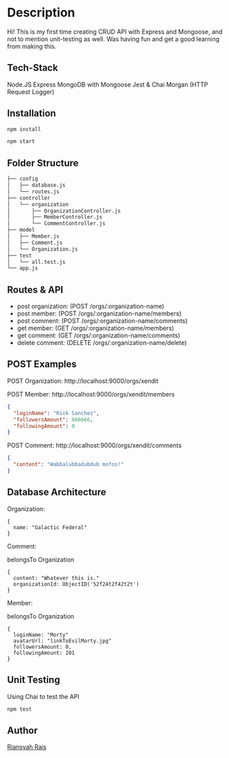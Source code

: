 # Description

Hi! This is my first time creating CRUD API with Express and Mongoose, and not to mention unit-testing as well. Was having fun and get a good learning from making this.

## Tech-Stack

Node.JS
Express
MongoDB with Mongoose
Jest & Chai
Morgan (HTTP Request Logger)

## Installation

```bash
npm install
```

```bash
npm start
```

## Folder Structure

```bash
├── config
│   ├── database.js
│   └── routes.js
├── controller 
│   └── organization
│       ├── OrganizationController.js
│       ├── MemberController.js
│       └── CommentController.js
├── model
│   ├── Member.js
│   ├── Comment.js
│   └── Organization.js
├── test
│   └── all.test.js
└── app.js
```

## Routes & API

- post organization: (POST /orgs/:organization-name)
- post member: (POST /orgs/:organization-name/members)
- post comment: (POST /orgs/:organization-name/comments)
- get member: (GET /orgs/:organization-name/members)
- get comment: (GET /orgs/:organization-name/comments)
- delete comment: (DELETE /orgs/:organization-name/delete)

## POST Examples

POST Organization: http://localhost:9000/orgs/xendit

POST Member: http://localhost:9000/orgs/xendit/members
```JSON
{
  "loginName": "Rick Sanchez",
  "followersAmount": 666666,
  "followingAmount": 0
}
```

POST Comment: http://localhost:9000/orgs/xendit/comments
```JSON
{
  "content": "Wabbalubbadubdub mofos!"
}
```

## Database Architecture

Organization:

```
{
  name: "Galactic Federal"
}
```

Comment:

belongsTo Organization

```
{
  content: "Whatever this is."
  organizationId: ObjectID('52f24t2f42t2t')
}
```

Member:

belongsTo Organization

```
{
  loginName: "Morty"
  avatarUrl: "linkToEvilMorty.jpg"
  followersAmount: 0,
  followingAmount: 201
}
```

## Unit Testing

Using Chai to test the API

```bash
npm test
```

## Author

[Riansyah Rais](https://www.linkedin.com/in/riansyah-rais-66a78098)